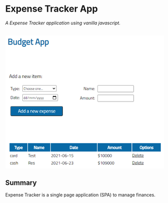 # Expense Tracker App

_A Expense Tracker application using vanilla javascript._

<br>

<img src="demo.png" width="500">

## Summary

Expense Tracker is a single page application (SPA) to manage finances.


